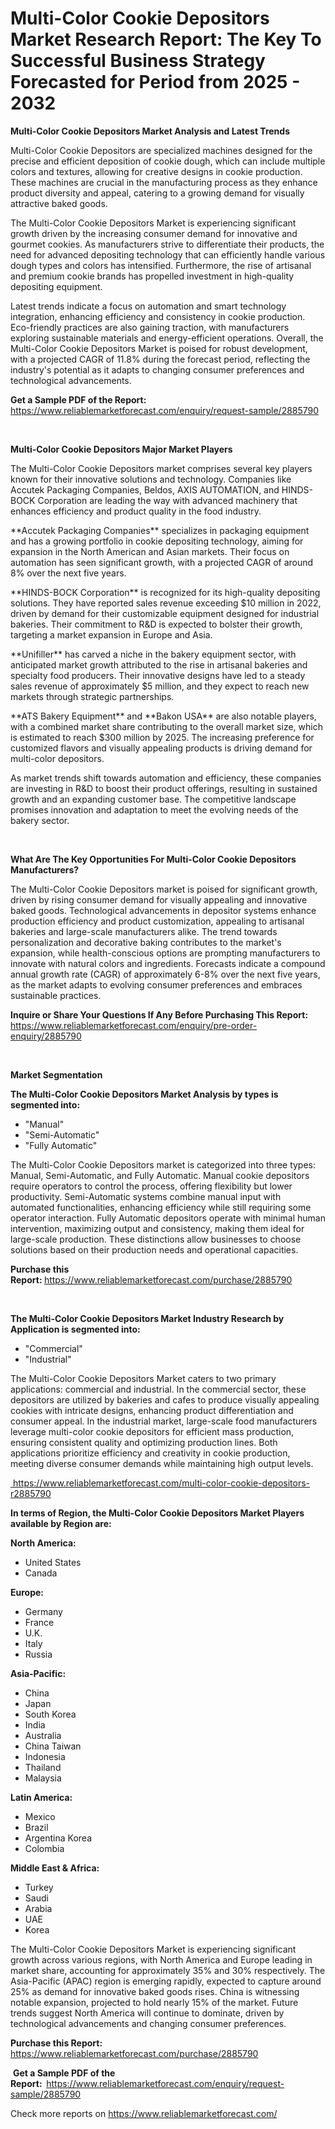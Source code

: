 <p><h1>Multi-Color Cookie Depositors Market Research Report: The Key To Successful Business Strategy Forecasted for Period from 2025 - 2032</h1></p><p><strong>Multi-Color Cookie Depositors Market Analysis and Latest Trends</strong></p>
<p><p>Multi-Color Cookie Depositors are specialized machines designed for the precise and efficient deposition of cookie dough, which can include multiple colors and textures, allowing for creative designs in cookie production. These machines are crucial in the manufacturing process as they enhance product diversity and appeal, catering to a growing demand for visually attractive baked goods.</p><p>The Multi-Color Cookie Depositors Market is experiencing significant growth driven by the increasing consumer demand for innovative and gourmet cookies. As manufacturers strive to differentiate their products, the need for advanced depositing technology that can efficiently handle various dough types and colors has intensified. Furthermore, the rise of artisanal and premium cookie brands has propelled investment in high-quality depositing equipment.</p><p>Latest trends indicate a focus on automation and smart technology integration, enhancing efficiency and consistency in cookie production. Eco-friendly practices are also gaining traction, with manufacturers exploring sustainable materials and energy-efficient operations. Overall, the Multi-Color Cookie Depositors Market is poised for robust development, with a projected CAGR of 11.8% during the forecast period, reflecting the industry's potential as it adapts to changing consumer preferences and technological advancements.</p></p>
<p><strong>Get a Sample PDF of the Report:&nbsp;</strong> <a href="https://www.reliablemarketforecast.com/enquiry/request-sample/2885790?utm_campaign=2731&utm_medium=2&utm_source=Github&utm_content=ia&utm_term=13032025&utm_id=multi-color-cookie-depositors">https://www.reliablemarketforecast.com/enquiry/request-sample/2885790</a></p>
<p>&nbsp;</p>
<p><strong>Multi-Color Cookie Depositors Major Market Players</strong></p>
<p><p>The Multi-Color Cookie Depositors market comprises several key players known for their innovative solutions and technology. Companies like Accutek Packaging Companies, Beldos, AXIS AUTOMATION, and HINDS-BOCK Corporation are leading the way with advanced machinery that enhances efficiency and product quality in the food industry.</p><p>**Accutek Packaging Companies** specializes in packaging equipment and has a growing portfolio in cookie depositing technology, aiming for expansion in the North American and Asian markets. Their focus on automation has seen significant growth, with a projected CAGR of around 8% over the next five years.</p><p>**HINDS-BOCK Corporation** is recognized for its high-quality depositing solutions. They have reported sales revenue exceeding $10 million in 2022, driven by demand for their customizable equipment designed for industrial bakeries. Their commitment to R&D is expected to bolster their growth, targeting a market expansion in Europe and Asia.</p><p>**Unifiller** has carved a niche in the bakery equipment sector, with anticipated market growth attributed to the rise in artisanal bakeries and specialty food producers. Their innovative designs have led to a steady sales revenue of approximately $5 million, and they expect to reach new markets through strategic partnerships.</p><p>**ATS Bakery Equipment** and **Bakon USA** are also notable players, with a combined market share contributing to the overall market size, which is estimated to reach $300 million by 2025. The increasing preference for customized flavors and visually appealing products is driving demand for multi-color depositors.</p><p>As market trends shift towards automation and efficiency, these companies are investing in R&D to boost their product offerings, resulting in sustained growth and an expanding customer base. The competitive landscape promises innovation and adaptation to meet the evolving needs of the bakery sector.</p></p>
<p>&nbsp;</p>
<p><strong>What Are The Key Opportunities For Multi-Color Cookie Depositors Manufacturers?</strong></p>
<p><p>The Multi-Color Cookie Depositors market is poised for significant growth, driven by rising consumer demand for visually appealing and innovative baked goods. Technological advancements in depositor systems enhance production efficiency and product customization, appealing to artisanal bakeries and large-scale manufacturers alike. The trend towards personalization and decorative baking contributes to the market's expansion, while health-conscious options are prompting manufacturers to innovate with natural colors and ingredients. Forecasts indicate a compound annual growth rate (CAGR) of approximately 6-8% over the next five years, as the market adapts to evolving consumer preferences and embraces sustainable practices.</p></p>
<p><strong>Inquire or Share Your Questions If Any Before Purchasing This Report:</strong> <a href="https://www.reliablemarketforecast.com/enquiry/pre-order-enquiry/2885790?utm_campaign=2731&utm_medium=2&utm_source=Github&utm_content=ia&utm_term=13032025&utm_id=multi-color-cookie-depositors">https://www.reliablemarketforecast.com/enquiry/pre-order-enquiry/2885790</a></p>
<p>&nbsp;</p>
<p><strong>Market Segmentation</strong></p>
<p><strong>The Multi-Color Cookie Depositors Market Analysis by types is segmented into:</strong></p>
<p><ul><li>"Manual"</li><li>"Semi-Automatic"</li><li>"Fully Automatic"</li></ul></p>
<p><p>The Multi-Color Cookie Depositors market is categorized into three types: Manual, Semi-Automatic, and Fully Automatic. Manual cookie depositors require operators to control the process, offering flexibility but lower productivity. Semi-Automatic systems combine manual input with automated functionalities, enhancing efficiency while still requiring some operator interaction. Fully Automatic depositors operate with minimal human intervention, maximizing output and consistency, making them ideal for large-scale production. These distinctions allow businesses to choose solutions based on their production needs and operational capacities.</p></p>
<p><strong>Purchase this Report:&nbsp;</strong><a href="https://www.reliablemarketforecast.com/purchase/2885790?utm_campaign=2731&utm_medium=2&utm_source=Github&utm_content=ia&utm_term=13032025&utm_id=multi-color-cookie-depositors">https://www.reliablemarketforecast.com/purchase/2885790</a></p>
<p>&nbsp;</p>
<p><strong>The Multi-Color Cookie Depositors Market Industry Research by Application is segmented into:</strong></p>
<p><ul><li>"Commercial"</li><li>"Industrial"</li></ul></p>
<p><p>The Multi-Color Cookie Depositors Market caters to two primary applications: commercial and industrial. In the commercial sector, these depositors are utilized by bakeries and cafes to produce visually appealing cookies with intricate designs, enhancing product differentiation and consumer appeal. In the industrial market, large-scale food manufacturers leverage multi-color cookie depositors for efficient mass production, ensuring consistent quality and optimizing production lines. Both applications prioritize efficiency and creativity in cookie production, meeting diverse consumer demands while maintaining high output levels.</p></p>
<p><a href="https://www.reliablemarketforecast.com/multi-color-cookie-depositors-r2885790?utm_campaign=2731&utm_medium=2&utm_source=Github&utm_content=ia&utm_term=13032025&utm_id=multi-color-cookie-depositors">&nbsp;https://www.reliablemarketforecast.com/multi-color-cookie-depositors-r2885790</a></p>
<p><strong>In terms of Region, the Multi-Color Cookie Depositors Market Players available by Region are:</strong></p>
<p>
    <p> <strong> North America: </strong>
        <ul>
            <li>United States</li>
            <li>Canada</li>
        </ul>
        </p> 
    <p> <strong> Europe: </strong>
        <ul>
            <li>Germany</li>
            <li>France</li>
            <li>U.K.</li>
            <li>Italy</li>
            <li>Russia</li>
        </ul>
        </p> 
    <p> <strong> Asia-Pacific: </strong>
        <ul>
            <li>China</li>
            <li>Japan</li>
            <li>South Korea</li>
            <li>India</li>
            <li>Australia</li>
            <li>China Taiwan</li>
            <li>Indonesia</li>
            <li>Thailand</li>
            <li>Malaysia</li>
        </ul>
        </p> 
    <p> <strong> Latin America: </strong>
        <ul>
            <li>Mexico</li>
            <li>Brazil</li>
            <li>Argentina Korea</li>
            <li>Colombia</li>
        </ul>
        </p> 
    <p> <strong> Middle East & Africa: </strong>
        <ul>
            <li>Turkey</li>
            <li>Saudi</li>
            <li>Arabia</li>
            <li>UAE</li>
            <li>Korea</li>
        </ul>
    </p>
    </p>
<p><p>The Multi-Color Cookie Depositors Market is experiencing significant growth across various regions, with North America and Europe leading in market share, accounting for approximately 35% and 30% respectively. The Asia-Pacific (APAC) region is emerging rapidly, expected to capture around 25% as demand for innovative baked goods rises. China is witnessing notable expansion, projected to hold nearly 15% of the market. Future trends suggest North America will continue to dominate, driven by technological advancements and changing consumer preferences.</p></p>
<p><strong>Purchase this Report: </strong><a href="https://www.reliablemarketforecast.com/purchase/2885790?utm_campaign=2731&utm_medium=2&utm_source=Github&utm_content=ia&utm_term=13032025&utm_id=multi-color-cookie-depositors">https://www.reliablemarketforecast.com/purchase/2885790</a></p>
<p>&nbsp;<strong>Get a Sample PDF of the Report:&nbsp;&nbsp;</strong><a href="https://www.reliablemarketforecast.com/enquiry/request-sample/2885790?utm_campaign=2731&utm_medium=2&utm_source=Github&utm_content=ia&utm_term=13032025&utm_id=multi-color-cookie-depositors">https://www.reliablemarketforecast.com/enquiry/request-sample/2885790</a></p>
<p><strong></strong></p>
<p>Check more reports on <a href="https://www.reliablemarketforecast.com/?utm_campaign=2731&utm_medium=2&utm_source=Github&utm_content=ia&utm_term=13032025&utm_id=multi-color-cookie-depositors">https://www.reliablemarketforecast.com/</a></p>